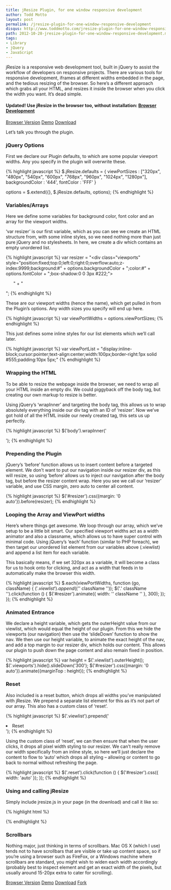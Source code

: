 ```yaml
---
title: jResize Plugin, for one window responsive development
author: Todd Motto
layout: post
permalink: /jresize-plugin-for-one-window-responsive-development
disqus: http://www.toddmotto.com/jresize-plugin-for-one-window-responsive-development
path: 2012-10-28-jresize-plugin-for-one-window-responsive-development.md
tags:
- Library
- jQuery
- JavaScript
--- 
```


jResize is a responsive web development tool, built in jQuery to assist the workflow of developers on responsive projects. There are various tools for responsive development, iframes at different widths embedded in the page, and the tedious resizing of the browser. So here’s a different approach which grabs all your HTML, and resizes it inside the browser when you click the width you want. It’s dead simple.

#### Updated! Use jResize in the browser too, without installation: [Browser Development][1]

<div class="download-box">
  <a href="//toddmotto.com/labs/responsive" onclick="_gaq.push(['_trackEvent', 'Click', 'Demo Responsive Dev Tool', 'Responsive Dev Tool Demo']);">Browser Version</a>
  <a href="//toddmotto.com/labs/jresize" onclick="_gaq.push(['_trackEvent', 'Click', 'Demo jResize', 'jResize Demo']);">Demo</a>
  <a href="//toddmotto.com/labs/jresize/jresize.zip" onclick="_gaq.push(['_trackEvent', 'Click', 'Download jResize', 'jResize Download']);">Download</a>
</div>

Let’s talk you through the plugin.

 [1]: http://www.toddmotto.com/labs/responsive/

### jQuery Options

First we declare our Plugin defaults, to which are some popular viewport widths. Any you specify in the plugin will overwrite these.

{% highlight javascript %}
$.jResize.defaults = {
      viewPortSizes   : ["320px", "480px", "540px", "600px", "768px", "960px", "1024px", "1280px"],
      backgroundColor : '444',
      fontColor       : 'FFF'
}

options = $.extend({}, $.jResize.defaults, options);
{% endhighlight %}

### Variables/Arrays

Here we define some variables for background color, font color and an array for the viewport widths. 

‘var resizer’ is our first variable, which as you can see we create an HTML structure from, with some inline styles, so we need nothing more than just pure jQuery and no stylesheets. In here, we create a div which contains an empty unordered list.

{% highlight javascript %}
var resizer = "<div class="viewports" style="position:fixed;top:0;left:0;right:0;overflow:auto;z-index:9999;background:#" + options.backgroundColor + ";color:#" + options.fontColor + ";box-shadow:0 0 3px #222;"><ul class="viewlist">" + "</ul><div style="clear:both;"></div></div>";
{% endhighlight %}

These are our viewport widths (hence the name), which get pulled in from the Plugin’s options. Any width sizes you specify will end up here.

{% highlight javascript %}
var viewPortWidths = options.viewPortSizes;
{% endhighlight %}  

This just defines some inline styles for our list elements which we’ll call later.

{% highlight javascript %}
var viewPortList = "display:inline-block;cursor:pointer;text-align:center;width:100px;border-right:1px solid #555;padding:10px 5px;"
{% endhighlight %}

### Wrapping the HTML

To be able to resize the webpage inside the browser, we need to wrap all your HTML inside an empty div. We could piggyback off the body tag, but creating our own markup to resize is better.

Using jQuery’s ‘wrapInner’ and targeting the body tag, this allows us to wrap absolutely everything inside our div tag with an ID of ‘resizer’. Now we’ve got hold of all the HTML inside our newly created tag, this sets us up perfectly.

{% highlight javascript %}
$('body').wrapInner('<div id="resizer" />');
{% endhighlight %}

### Prepending the Plugin

jQuery’s ‘before’ function allows us to insert content before a targeted element. We don’t want to put our navigation inside our resizer div, as this will resize, so using ‘before’ allows us to inject our navigation after the body tag, but before the resizer content wrap. Here you see we call our ‘resizer’ variable, and use CSS margin, zero auto to center all content.

{% highlight javascript %}
$('#resizer').css({margin: '0 auto'}).before(resizer);
{% endhighlight %}

### Looping the Array and ViewPort widths

Here’s where things get awesome. We loop through our array, which we’ve setup to be a little bit smart. Our specified viewport widths act as a width animator and also a classname, which allows us to have super control with minimal code. Using jQuery’s ‘each’ function (similar to PHP foreach), we then target our unordered list element from our variables above (.viewlist) and append a list item for each variable.

This basically means, if we set 320px as a variable, it will become a class for us to hook onto for clicking, and act as a width that feeds in to automatically make the browser this width.

{% highlight javascript %}
$.each(viewPortWidths, function (go, className) {
    $('.viewlist').append($(''   className   ''));
    $('.'   className   '').click(function () {
        $('#resizer').animate({
            width: ''   className   ''
        }, 300);
    });
});
{% endhighlight %} 

### Animated Entrance

We declare a height variable, which gets the outerHeight value from our viewlist, which would equal the height of our plugin. From this we hide the viewports (our navigation) then use the ‘slideDown’ function to show the nav. We then use our height variable, to animate the exact height of the nav, and add a top margin to our resizer div, which holds our content. This allows our plugin to push down the page content and also remain fixed in position.

{% highlight javascript %}
var height = $('.viewlist').outerHeight();
$('.viewports').hide().slideDown('300');
$('#resizer').css({margin: '0 auto'}).animate({marginTop : height});
{% endhighlight %}

### Reset

Also included is a reset button, which drops all widths you’ve manipulated with jResize. We prepend a separate list element for this as it’s not part of our array. This also has a custom class of ‘reset’.

{% highlight javascript %}
$('.viewlist').prepend('<li class="reset" style="' + viewPortList + '">Reset</li>');
{% endhighlight %}

Using the custom class of ‘reset’, we can then ensure that when the user clicks, it drops all pixel width styling to our resizer. We can’t really remove our width specifically from an inline style, so here we’ll just declare the content to flow to ‘auto’ which drops all styling – allowing or content to go back to normal without refreshing the page.

{% highlight javascript %}
$('.reset').click(function () {
    $('#resizer').css({
        width: 'auto'
    });
});
{% endhighlight %}

### Using and calling jResize

Simply include jresize.js in your page (in the download) and call it like so:

{% highlight html %}
<script src="js/jresize.js"></script>
<script>
$(function() {
  $.jResize({
    viewPortSizes   : ['320px', '480px', '540px', '600px', '768px', '960px', '1024px', '1280px'], // ViewPort Widths
    backgroundColor : '444', // HEX Code
    fontColor       : 'FFF' // HEX Code
  });
});
</script>
{% endhighlight %}

### Scrollbars

Nothing major, just thinking in terms of scrollbars. Mac OS X (which I use) tends not to have scrollbars that are visible or take up content space, so if you’re using a browser such as FireFox, or a Windows machine where scrollbars are standard, you might wish to widen each width accordingly (probably best to inspect element and get an exact width of the pixels, but usually around 15-20px extra to cater for scrolling).

<div class="download-box">
  <a href="//toddmotto.com/labs/responsive" onclick="_gaq.push(['_trackEvent', 'Click', 'Demo Responsive Dev Tool', 'Responsive Dev Tool Demo']);">Browser Version</a>
  <a href="//toddmotto.com/labs/jresize" onclick="_gaq.push(['_trackEvent', 'Click', 'Demo jResize', 'jResize Demo']);">Demo</a>
  <a href="//github.com/toddmotto/jResize/archive/master.zip" onclick="_gaq.push(['_trackEvent', 'Click', 'Download jResize', 'jResize Download']);">Download</a>
  <a href="//github.com/toddmotto/jResize" onclick="_gaq.push(['_trackEvent', 'Click', 'Fork jResize', 'jResize Fork']);">Fork</a>
</div>
